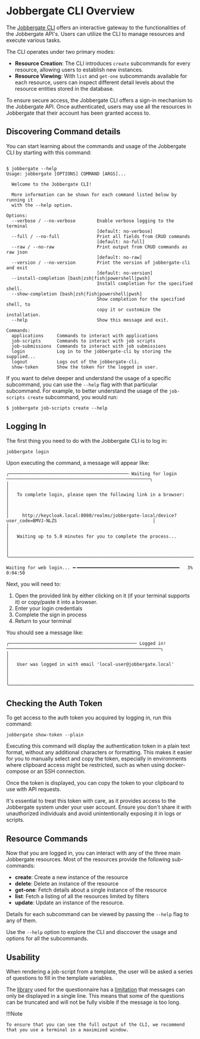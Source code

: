 # Jobbergate CLI Overview

The [Jobbergate CLI](https://github.com/omnivector-solutions/jobbergate/jobbergate-cli) offers an interactive
gateway to the functionalities of the Jobbergate API's. Users can utilize the CLI to manage resources and execute
various tasks.

The CLI operates under two primary modes:

 - **Resource Creation**: The CLI introduces `create` subcommands for every resource, allowing users to establish new
   instances.
 - **Resource Viewing**: With `list` and `get-one` subcommands available for each resource, users can inspect different
   detail levels about the resource entities stored in the database.

To ensure secure access, the Jobbergate CLI offers a sign-in mechanism to the Jobbergate API. Once authenticated,
users may use all the resources in Jobbergate that their account has been granted access to.


## Discovering Command details

You can start learning about the commands and usage of the Jobbergate CLI by starting with this command:

```shell

$ jobbergate --help
Usage: jobbergate [OPTIONS] COMMAND [ARGS]...

  Welcome to the Jobbergate CLI!

  More information can be shown for each command listed below by running it
  with the --help option.

Options:
  --verbose / --no-verbose        Enable verbose logging to the terminal
                                  [default: no-verbose]
  --full / --no-full              Print all fields from CRUD commands
                                  [default: no-full]
  --raw / --no-raw                Print output from CRUD commands as raw json
                                  [default: no-raw]
  --version / --no-version        Print the version of jobbergate-cli and exit
                                  [default: no-version]
  --install-completion [bash|zsh|fish|powershell|pwsh]
                                  Install completion for the specified shell.
  --show-completion [bash|zsh|fish|powershell|pwsh]
                                  Show completion for the specified shell, to
                                  copy it or customize the installation.
  --help                          Show this message and exit.

Commands:
  applications     Commands to interact with applications
  job-scripts      Commands to interact with job scripts
  job-submissions  Commands to interact with job submissions
  login            Log in to the jobbergate-cli by storing the supplied...
  logout           Logs out of the jobbergate-cli.
  show-token       Show the token for the logged in user.
```

If you want to delve deeper and understand the usage of a specific subcommand, you can use the `--help` flag with that
particular subcommand. For example, to better understand the usage of the `job-scripts create` subcommand, you would
run:

```shell
$ jobbergate job-scripts create --help
```



## Logging In

The first thing you need to do with the Jobbergate CLI is to log in:

```shell
jobbergate login
```
Upon executing the command, a message will appear like:

```
╭───────────────────────────────────────────── Waiting for login ──────────────────────────────────────────────────────╮
│                                                                                                                      │
│   To complete login, please open the following link in a browser:                                                    │
│                                                                                                                      │
│     http://keycloak.local:8080/realms/jobbergate-local/device?user_code=BMVJ-NLZS                                    │
│                                                                                                                      │
│   Waiting up to 5.0 minutes for you to complete the process...                                                       │
│                                                                                                                      │
╰──────────────────────────────────────────────────────────────────────────────────────────────────────────────────────╯

Waiting for web login... ━╺━━━━━━━━━━━━━━━━━━━━━━━━━━━━━━━━━━━━━━   3% 0:04:50
```

Next, you will need to:

 1. Open the provided link by either clicking on it (if your terminal supports it) or copy/paste it into a browser.
 2. Enter your login credentials
 3. Complete the sign in process
 4. Return to your terminal

You should see a message like:

```
╭──────────────────────────────────────────────── Logged in! ──────────────────────────────────────────────────────────╮
│                                                                                                                      │
│   User was logged in with email 'local-user@jobbergate.local'                                                        │
│                                                                                                                      │
╰──────────────────────────────────────────────────────────────────────────────────────────────────────────────────────╯
```


## Checking the Auth Token

To get access to the auth token you acquired by logging in, run this command:

```shell
jobbergate show-token --plain
```
Executing this command will display the authentication token in a plain text format, without any additional characters
or formatting. This makes it easier for you to manually select and copy the token, especially in environments where
clipboard access might be restricted, such as when using docker-compose or an SSH connection.

Once the token is displayed, you can copy the token to your clipboard to use with API requests.

It's essential to treat this token with care, as it provides access to the Jobbergate system under your user account.
Ensure you don't share it with unauthorized individuals and avoid unintentionally exposing it in logs or scripts.



## Resource Commands

Now that you are logged in, you can interact with any of the three main Jobbergate resources. Most of the resources
provide the following sub-commands:

* **create**: Create a new instance of the resource
* **delete**: Delete an instance of the resource
* **get-one**: Fetch details about a single instance of the resource
* **list**: Fetch a listing of all the resources limited by filters
* **update**: Update an instance of the resource.

Details for each subcommand can be viewed by passing the `--help` flag to any of them.

Use the `--help` option to explore the CLI and disccover the usage and options for all the subcommands.


## Usability

When rendering a job-script from a template, the user will be asked a series of questions to fill in the template variables.

The [library](https://python-inquirer.readthedocs.io/en/latest/) used for the questionnaire has a
[limitation](https://github.com/magmax/python-inquirer/issues/312) that messages can only be displayed in a single line.
This means that some of the questions can be truncated and will not be fully visible if the message is too long.

!!!Note

    To ensure that you can see the full output of the CLI, we recommend that you use a terminal in a maximized window.
